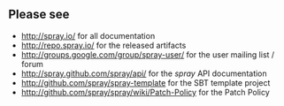## Please see

* <http://spray.io/> for all documentation
* <http://repo.spray.io/> for the released artifacts
* <http://groups.google.com/group/spray-user/> for the user mailing list / forum
* <http://spray.github.com/spray/api/> for the _spray_ API documentation
* <http://github.com/spray/spray-template> for the SBT template project
* <http://github.com/spray/spray/wiki/Patch-Policy> for the Patch Policy